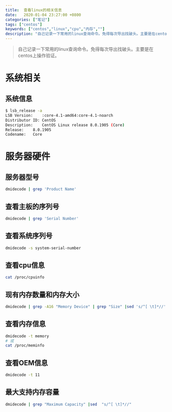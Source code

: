 ```yaml
---
title:  查看linux的相关信息
date:   2020-01-04 23:27:00 +0800
categories: ["笔记"]
tags: ["centos"]
keywords: ["centos","linux","cpu","内存",""]
description: "自己记录一下常用的linux查询命令。免得每次导出找破头。主要是在centos上操作验证"
---
```



> 自己记录一下常用的linux查询命令。免得每次导出找破头。主要是在centos上操作验证。


系统相关
===

系统信息
---
```bash
$ lsb_release -a
LSB Version:	:core-4.1-amd64:core-4.1-noarch
Distributor ID:	CentOS
Description:	CentOS Linux release 8.0.1905 (Core) 
Release:	8.0.1905
Codename:	Core
```

服务器硬件
===

服务器型号
---
```bash
dmidecode | grep 'Product Name' 
```

查看主板的序列号
---

```bash
dmidecode | grep 'Serial Number' 
```

查看系统序列号
---

```bash
dmidecode -s system-serial-number
```

查看cpu信息
---

```bash
cat /proc/cpuinfo
```

现有内存数量和内存大小
---

```bash
dmidecode | grep -A16 "Memory Device" | grep "Size" |sed 's/^[ \t]*//'
```

查看内存信息
---

```bash
dmidecode -t memory
# 或
cat /proc/meminfo
```

查看OEM信息
---

```bash
dmidecode -t 11
```

最大支持内存容量
---

```bash
dmidecode | grep "Maximum Capacity" |sed  "s/^[ \t]*//"
```

